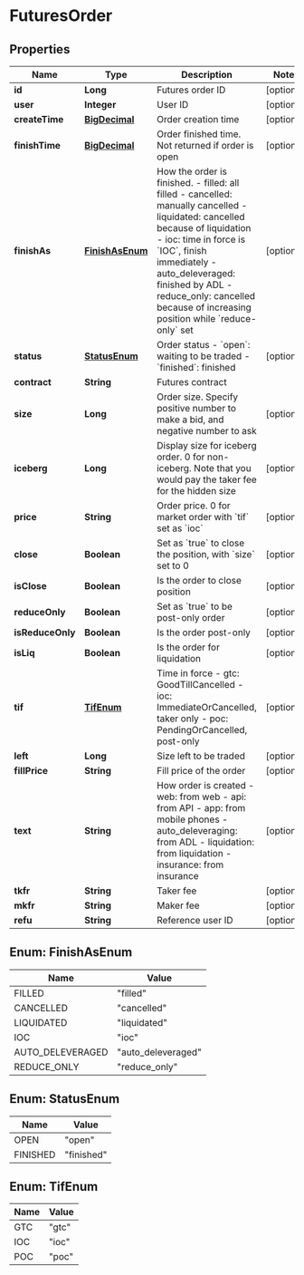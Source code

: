 
# FuturesOrder

## Properties
Name | Type | Description | Notes
------------ | ------------- | ------------- | -------------
**id** | **Long** | Futures order ID |  [optional]
**user** | **Integer** | User ID |  [optional]
**createTime** | [**BigDecimal**](BigDecimal.md) | Order creation time |  [optional]
**finishTime** | [**BigDecimal**](BigDecimal.md) | Order finished time. Not returned if order is open |  [optional]
**finishAs** | [**FinishAsEnum**](#FinishAsEnum) | How the order is finished.  - filled: all filled - cancelled: manually cancelled - liquidated: cancelled because of liquidation - ioc: time in force is &#x60;IOC&#x60;, finish immediately - auto_deleveraged: finished by ADL - reduce_only: cancelled because of increasing position while &#x60;reduce-only&#x60; set |  [optional]
**status** | [**StatusEnum**](#StatusEnum) | Order status  - &#x60;open&#x60;: waiting to be traded - &#x60;finished&#x60;: finished |  [optional]
**contract** | **String** | Futures contract | 
**size** | **Long** | Order size. Specify positive number to make a bid, and negative number to ask |  [optional]
**iceberg** | **Long** | Display size for iceberg order. 0 for non-iceberg. Note that you would pay the taker fee for the hidden size |  [optional]
**price** | **String** | Order price. 0 for market order with &#x60;tif&#x60; set as &#x60;ioc&#x60; |  [optional]
**close** | **Boolean** | Set as &#x60;true&#x60; to close the position, with &#x60;size&#x60; set to 0 |  [optional]
**isClose** | **Boolean** | Is the order to close position |  [optional]
**reduceOnly** | **Boolean** | Set as &#x60;true&#x60; to be post-only order |  [optional]
**isReduceOnly** | **Boolean** | Is the order post-only |  [optional]
**isLiq** | **Boolean** | Is the order for liquidation |  [optional]
**tif** | [**TifEnum**](#TifEnum) | Time in force  - gtc: GoodTillCancelled - ioc: ImmediateOrCancelled, taker only - poc: PendingOrCancelled, post-only |  [optional]
**left** | **Long** | Size left to be traded |  [optional]
**fillPrice** | **String** | Fill price of the order |  [optional]
**text** | **String** | How order is created  - web: from web - api: from API - app: from mobile phones - auto_deleveraging: from ADL - liquidation: from liquidation - insurance: from insurance  |  [optional]
**tkfr** | **String** | Taker fee |  [optional]
**mkfr** | **String** | Maker fee |  [optional]
**refu** | **String** | Reference user ID |  [optional]


<a name="FinishAsEnum"></a>
## Enum: FinishAsEnum
Name | Value
---- | -----
FILLED | &quot;filled&quot;
CANCELLED | &quot;cancelled&quot;
LIQUIDATED | &quot;liquidated&quot;
IOC | &quot;ioc&quot;
AUTO_DELEVERAGED | &quot;auto_deleveraged&quot;
REDUCE_ONLY | &quot;reduce_only&quot;


<a name="StatusEnum"></a>
## Enum: StatusEnum
Name | Value
---- | -----
OPEN | &quot;open&quot;
FINISHED | &quot;finished&quot;


<a name="TifEnum"></a>
## Enum: TifEnum
Name | Value
---- | -----
GTC | &quot;gtc&quot;
IOC | &quot;ioc&quot;
POC | &quot;poc&quot;



